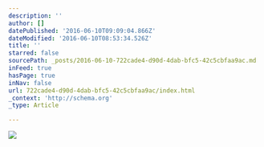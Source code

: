 ```yaml
---
description: ''
author: []
datePublished: '2016-06-10T09:09:04.866Z'
dateModified: '2016-06-10T08:53:34.526Z'
title: ''
starred: false
sourcePath: _posts/2016-06-10-722cade4-d90d-4dab-bfc5-42c5cbfaa9ac.md
inFeed: true
hasPage: true
inNav: false
url: 722cade4-d90d-4dab-bfc5-42c5cbfaa9ac/index.html
_context: 'http://schema.org'
_type: Article

---
```

![](https://the-grid-user-content.s3-us-west-2.amazonaws.com/9c32398e-715c-410e-bf80-d515e76a6f35.jpg)